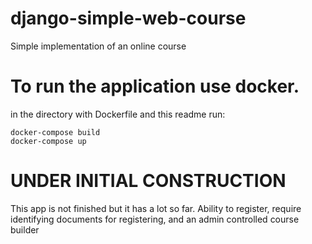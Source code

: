 # django-simple-web-course
Simple implementation of an online course

# To run the application use docker.
in the directory with Dockerfile and this readme run:

    docker-compose build
    docker-compose up

# UNDER INITIAL CONSTRUCTION
This app is not finished but it has a lot so far. Ability to register, require identifying documents for registering, and an admin
controlled course builder